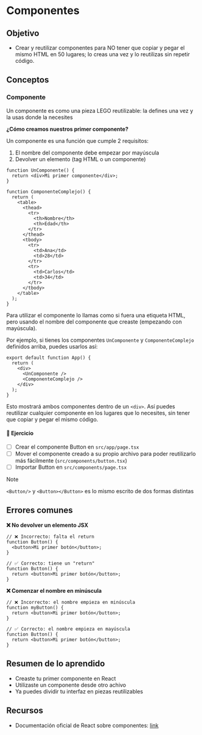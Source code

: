# Componentes

## Objetivo

- Crear y reutilizar componentes para NO tener que copiar y pegar el mismo HTML
  en 50 lugares; lo creas una vez y lo reutilizas sin repetir código.

## Conceptos

### Componente

Un componente es como una pieza LEGO reutilizable: la defines una vez y la usas
donde la necesites

**¿Cómo creamos nuestros primer componente?**

Un componente es una función que cumple 2 requisitos:

1. El nombre del componente debe empezar por mayúscula
2. Devolver un elemento (tag HTML o un componente)

```tsx
function UnComponente() {
  return <div>Mi primer componente</div>;
}

function ComponenteComplejo() {
  return (
    <table>
      <thead>
        <tr>
          <th>Nombre</th>
          <th>Edad</th>
        </tr>
      </thead>
      <tbody>
        <tr>
          <td>Ana</td>
          <td>28</td>
        </tr>
        <tr>
          <td>Carlos</td>
          <td>34</td>
        </tr>
      </tbody>
    </table>
  );
}
```

Para utilizar el componente lo llamas como si fuera una etiqueta HTML, pero
usando el nombre del componente que creaste (empezando con mayúscula).

Por ejemplo, si tienes los componentes `UnComponente` y `ComponenteComplejo`
definidos arriba, puedes usarlos así:

```tsx
export default function App() {
  return (
    <div>
      <UnComponente />
      <ComponenteComplejo />
    </div>
  );
}
```

Esto mostrará ambos componentes dentro de un `<div>`. Así puedes reutilizar
cualquier componente en los lugares que lo necesites, sin tener que copiar y
pegar el mismo código.

#### 📝 Ejercicio

- [ ] Crear el componente Button en `src/app/page.tsx`
- [ ] Mover el componente creado a su propio archivo para poder reutilizarlo más
      fácilmente (`src/components/button.tsx`)
- [ ] Importar Button en `src/components/page.tsx`

> [!NOTE]
>
> `<Button/>` y `<Button></Button>` es lo mismo escrito de dos formas distintas

## Errores comunes

**❌ No devolver un elemento JSX**

```tsx
// ❌ Incorrecto: falta el return
function Button() {
  <button>Mi primer botón</button>;
}

// ✅ Correcto: tiene un "return"
function Button() {
  return <button>Mi primer botón</button>;
}
```

**❌ Comenzar el nombre en minúscula**

```tsx
// ❌ Incorrecto: el nombre empieza en minúscula
function myButton() {
  return <button>Mi primer botón</button>;
}

// ✅ Correcto: el nombre empieza en mayúscula
function Button() {
  return <button>Mi primer botón</button>;
}
```

## Resumen de lo aprendido

- Creaste tu primer componente en React
- Utilizaste un componente desde otro achivo
- Ya puedes dividir tu interfaz en piezas reutilizables

## Recursos

- Documentación oficial de React sobre componentes:
  [link](https://es.react.dev/learn/your-first-component)

